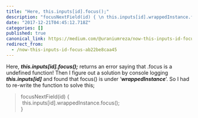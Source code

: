 ```yaml
---
title: "Here, this.inputs[id].focus();"
description: "focusNextField(id) { \n this.inputs[id].wrappedInstance.focus();\n}"
date: "2017-12-21T04:45:12.718Z"
categories: []
published: true
canonical_link: https://medium.com/@uraniumreza/now-this-inputs-id-focus-ab22be8caa45
redirect_from:
  - /now-this-inputs-id-focus-ab22be8caa45
---
```


Here, **_this.inputs\[id\].focus();_** returns an error saying that .focus is a undefined function! Then I figure out a solution by console logging **_this.inputs\[id\]_** and found that focus() is under ‘**_wrappedInstance_**’. So I had to re-write the function to solve this;

> focusNextField(id) {   
>  this.inputs\[id\].wrappedInstance.focus();  
> }
